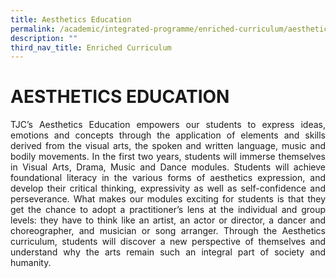 ```yaml
---
title: Aesthetics Education
permalink: /academic/integrated-programme/enriched-curriculum/aesthetics-education/
description: ""
third_nav_title: Enriched Curriculum
---
```

# AESTHETICS EDUCATION

<p style="text-align: justify;">TJC’s Aesthetics Education empowers our students to express ideas, emotions and concepts through the application of elements and skills derived from the visual arts, the spoken and written language, music and bodily movements. In the first two years, students will immerse themselves in Visual Arts, Drama, Music and Dance modules. Students will achieve foundational literacy in the various forms of aesthetics expression, and develop their critical thinking, expressivity as well as self-confidence and perseverance. What makes our modules exciting for students is that they get the chance to adopt a practitioner’s lens at the individual and group levels: they have to think like an artist, an actor or director, a dancer and choreographer, and musician or song arranger. Through the Aesthetics curriculum, students will discover a new perspective of themselves and understand why the arts remain such an integral part of society and humanity.</p>